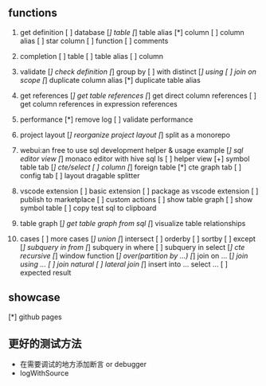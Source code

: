 ## functions

1. get definition
    [ ] database
    [*] table
    [*] table alias
    [*] column
    [ ] column alias
    [ ] star column
    [ ] function
    [ ] comments

1. completion
    [ ] table
    [ ] table alias
    [ ] column

1. validate
    [*] check definition
    [*] group by
        [ ] with distinct
    [*] using
    [ ] join on scope
    [*] duplicate column alias
    [*] duplicate table alias

1. get references
    [*] get table references
    [*] get direct column references
    [ ] get column references in expression references

1. performance
    [*] remove log
    [ ] validate performance

1. project layout
    [*] reorganize project layout
    [*] split as a monorepo
    
1. webui:an free to use sql development helper & usage example
    [*] sql editor view
        [*] monaco editor with hive sql ls
    [ ] helper view
        [+] symbol table tab
            [*] cte/select
            [ ] column
            [*] foreign table
        [*] cte graph tab
        [ ] config tab
    [ ] layout dragable splitter

1. vscode extension
    [ ] basic extension
    [ ] package as vscode extension
    [ ] publish to marketplace
    [ ] custom actions
        [ ] show table graph
        [ ] show symbol table
        [ ] copy test sql to clipboard

1. table graph
    [*] get table graph from sql
    [*] visualize table relationships

1. cases
    [ ] more cases
        [*] union
        [*] intersect
        [ ] orderby
        [ ] sortby
        [ ] except
        [*] subquery in from
        [*] subquery in where
        [ ] subquery in select
        [*] cte recursive
        [*] window function
        [*] over(partition by ...)
        [*] join on ...
        [*] join using ...
        [ ] join natural
        [ ] lateral join
        [*] insert into ... select ...
    [ ] expected result

## showcase

[*] github pages

## 更好的测试方法

* 在需要调试的地方添加断言 or debugger
* logWithSource
